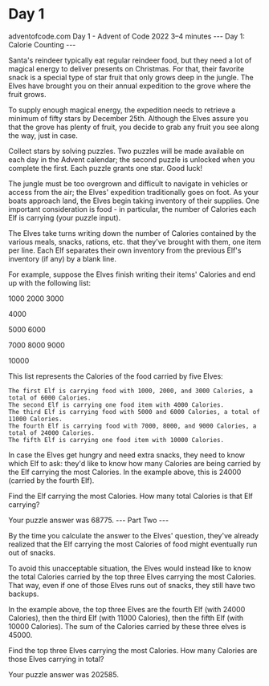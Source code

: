# Day 1

adventofcode.com
Day 1 - Advent of Code 2022
3–4 minutes
--- Day 1: Calorie Counting ---

Santa's reindeer typically eat regular reindeer food, but they need a lot of magical energy to deliver presents on Christmas. For that, their favorite snack is a special type of star fruit that only grows deep in the jungle. The Elves have brought you on their annual expedition to the grove where the fruit grows.

To supply enough magical energy, the expedition needs to retrieve a minimum of fifty stars by December 25th. Although the Elves assure you that the grove has plenty of fruit, you decide to grab any fruit you see along the way, just in case.

Collect stars by solving puzzles. Two puzzles will be made available on each day in the Advent calendar; the second puzzle is unlocked when you complete the first. Each puzzle grants one star. Good luck!

The jungle must be too overgrown and difficult to navigate in vehicles or access from the air; the Elves' expedition traditionally goes on foot. As your boats approach land, the Elves begin taking inventory of their supplies. One important consideration is food - in particular, the number of Calories each Elf is carrying (your puzzle input).

The Elves take turns writing down the number of Calories contained by the various meals, snacks, rations, etc. that they've brought with them, one item per line. Each Elf separates their own inventory from the previous Elf's inventory (if any) by a blank line.

For example, suppose the Elves finish writing their items' Calories and end up with the following list:

1000
2000
3000

4000

5000
6000

7000
8000
9000

10000

This list represents the Calories of the food carried by five Elves:

    The first Elf is carrying food with 1000, 2000, and 3000 Calories, a total of 6000 Calories.
    The second Elf is carrying one food item with 4000 Calories.
    The third Elf is carrying food with 5000 and 6000 Calories, a total of 11000 Calories.
    The fourth Elf is carrying food with 7000, 8000, and 9000 Calories, a total of 24000 Calories.
    The fifth Elf is carrying one food item with 10000 Calories.

In case the Elves get hungry and need extra snacks, they need to know which Elf to ask: they'd like to know how many Calories are being carried by the Elf carrying the most Calories. In the example above, this is 24000 (carried by the fourth Elf).

Find the Elf carrying the most Calories. How many total Calories is that Elf carrying?

Your puzzle answer was 68775.
--- Part Two ---

By the time you calculate the answer to the Elves' question, they've already realized that the Elf carrying the most Calories of food might eventually run out of snacks.

To avoid this unacceptable situation, the Elves would instead like to know the total Calories carried by the top three Elves carrying the most Calories. That way, even if one of those Elves runs out of snacks, they still have two backups.

In the example above, the top three Elves are the fourth Elf (with 24000 Calories), then the third Elf (with 11000 Calories), then the fifth Elf (with 10000 Calories). The sum of the Calories carried by these three elves is 45000.

Find the top three Elves carrying the most Calories. How many Calories are those Elves carrying in total?

Your puzzle answer was 202585.

